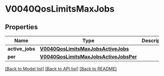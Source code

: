 # V0040QosLimitsMaxJobs

## Properties
Name | Type | Description | Notes
------------ | ------------- | ------------- | -------------
**active_jobs** | [**V0040QosLimitsMaxJobsActiveJobs**](V0040QosLimitsMaxJobsActiveJobs.md) |  | [optional] 
**per** | [**V0040QosLimitsMaxJobsActiveJobsPer**](V0040QosLimitsMaxJobsActiveJobsPer.md) |  | [optional] 

[[Back to Model list]](../README.md#documentation-for-models) [[Back to API list]](../README.md#documentation-for-api-endpoints) [[Back to README]](../README.md)


